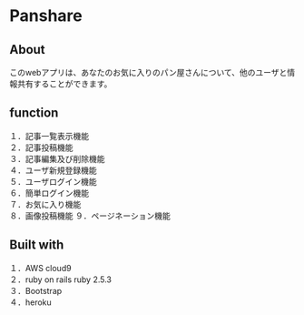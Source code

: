 # Panshare

## About
 このwebアプリは、あなたのお気に入りのパン屋さんについて、他のユーザと情報共有することができます。

## function
１．記事一覧表示機能  
２．記事投稿機能  
３．記事編集及び削除機能  
４．ユーザ新規登録機能  
５．ユーザログイン機能  
６．簡単ログイン機能  
７．お気に入り機能  
８．画像投稿機能
９．ページネーション機能  

## Built with
１．AWS cloud9  
２．ruby on rails ruby 2.5.3  
３．Bootstrap  
４．heroku  
